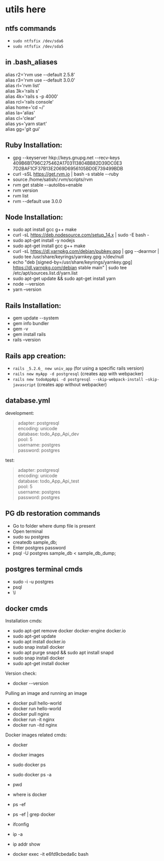 # utils here
## ntfs commands
* `sudo ntfsfix /dev/sda6`
* `sudo ntfsfix /dev/sda5`

## in .bash_aliases
alias r2='rvm use --default 2.5.8'\
alias r3='rvm use --default 3.0.0'\
alias rl='rvm list'\
alias 3k='rails s'\
alias 4k='rails s -p 4000'\
alias rcl='rails console'\
alias home='cd ~/'\
alias la='alias'\
alias cl='clear'\
alias ys='yarn start'\
alias gg='git gui'

## Ruby Installation:
* gpg --keyserver hkp://keys.gnupg.net --recv-keys 409B6B1796C275462A1703113804BB82D39DC0E3 7D2BAF1CF37B13E2069D6956105BD0E739499BDB
* curl -sSL https://get.rvm.io | bash -s stable --ruby
* source /home/satish/.rvm/scripts/rvm
* rvm get stable --autolibs=enable
* rvm version
* rvm list
* rvm --default use 3.0.0

## Node Installation:
* sudo apt install gcc g++ make
* curl -sL https://deb.nodesource.com/setup_14.x | sudo -E bash -
* sudo apt-get install -y nodejs
* sudo apt-get install gcc g++ make
* curl -sL https://dl.yarnpkg.com/debian/pubkey.gpg | gpg --dearmor | sudo tee /usr/share/keyrings/yarnkey.gpg >/dev/null
* echo "deb [signed-by=/usr/share/keyrings/yarnkey.gpg] https://dl.yarnpkg.com/debian stable main" | sudo tee /etc/apt/sources.list.d/yarn.list
* sudo apt-get update && sudo apt-get install yarn
* node --version
* yarn –version

## Rails Installation:
* gem update --system
* gem info bundler
* gem -v
* gem install rails
* rails –version


## Rails app creation:
* `rails _5.2.6_ new univ_app` (for using a specific rails version)
* `rails new myApp -d postgresql` (creates app with webpacker)
* `rails new todoAppApi -d postgresql --skip-webpack-install –skip-javascript` (creates app without webpacker)

## database.yml
development:
>  adapter: postgresql\
>  encoding: unicode\
>  database: todo_App_Api_dev\
>  pool: 5\
>  username: postgres\
>  password: postgres

test:
>  adapter: postgresql\
>  encoding: unicode\
>  database: todo_App_Api_test\
>  pool: 5\
>  username: postgres\
>  password: postgres

## PG db restoration commands
* Go to folder where dump file is present
* Open terminal
* sudo su postgres
* createdb sample_db;
* Enter postgres password
* psql -U postgres sample_db < sample_db_dump;

## postgres terminal cmds
* sudo -i -u postgres
* psql
* \l

## docker cmds
Installation cmds:
* sudo apt-get remove docker docker-engine docker.io
* sudo apt-get update
* sudo apt install docker.io
* sudo snap install docker
* sudo apt purge snapd && sudo apt install snapd
* sudo snap install docker
* sudo apt-get install docker

Version check:
* docker --version

Pulling an image and running an image
* docker pull hello-world
* docker run hello-world
* docker pull nginx
* docker run -it nginx
* docker run -itd nginx

Docker images related cmds:
* docker
* docker images
* sudo docker ps
* sudo docker ps -a
* pwd
* where is docker
* ps -ef
* ps -ef | grep docker

* ifconfig
* ip -a
* ip addr show

* docker exec -it e6fd9cbeda6c bash

